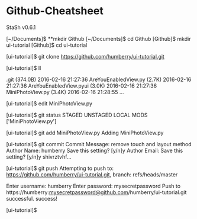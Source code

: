 Github-Cheatsheet
=================

StaSh v0.6.1

[~/Documents]$ **mkdir Github
[~/Documents]$ cd Github
[Github]$ mkdir ui-tutorial
[Github]$ cd ui-tutorial

[ui-tutorial]$ git clone https://github.com/humberry/ui-tutorial.git

[ui-tutorial]$ ll

.git (374.0B) 2016-02-16 21:27:36
AreYouEnabledView.py (2.7K) 2016-02-16 21:27:36
AreYouEnabledView.pyui (3.0K) 2016-02-16 21:27:36
MiniPhotoView.py (3.4K) 2016-02-16 21:28:55
...

[ui-tutorial]$ edit MiniPhotoView.py

[ui-tutorial]$ git status
STAGED
UNSTAGED LOCAL MODS
['MiniPhotoView.py']

[ui-tutorial]$ git add MiniPhotoView.py 
Adding MiniPhotoView.py

[ui-tutorial]$ git commit
Commit Message: remove touch and layout method
Author Name: humberry
Save this setting? [y/n]y
Author Email: 
Save this setting? [y/n]y
shivrztvhf...

[ui-tutorial]$ git push
Attempting to push to: https://github.com/humberry/ui-tutorial.git, branch: refs/heads/master

Enter username: humberry
Enter password: mysecretpassword
Push to https://humberry:mysecretpassword@github.com/humberry/ui-tutorial.git successful.
success!

[ui-tutorial]$ 
